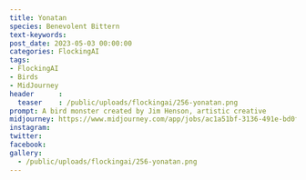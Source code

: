 ```yaml
---
title: Yonatan
species: Benevolent Bittern
text-keywords: 
post_date: 2023-05-03 00:00:00
categories: FlockingAI
tags:
- FlockingAI
- Birds
- MidJourney 
header      :
  teaser    : /public/uploads/flockingai/256-yonatan.png
prompt: A bird monster created by Jim Henson, artistic creative
midjourney: https://www.midjourney.com/app/jobs/ac1a51bf-3136-491e-bd0f-e1cce1e26871
instagram: 
twitter: 
facebook: 
gallery: 
  - /public/uploads/flockingai/256-yonatan.png
---
```


